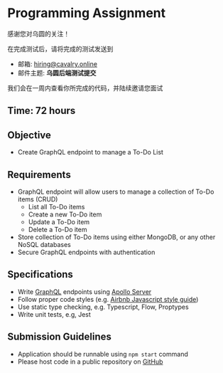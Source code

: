 # Programming Assignment

感谢您对乌圆的关注！

在完成测试后，请将完成的测试发送到

- 邮箱: hiring@cavalry.online
- 邮件主题: **乌圆后端测试提交**

我们会在一周内查看你所完成的代码，并陆续邀请您面试

## Time: 72 hours

## Objective

- Create GraphQL endpoint to manage a To-Do List

## Requirements

- GraphQL endpoint will allow users to manage a collection of To-Do items (CRUD)
  - List all To-Do items
  - Create a new To-Do item
  - Update a To-Do item
  - Delete a To-Do item
- Store collection of To-Do items using either MongoDB, or any other NoSQL databases
- Secure GraphQL endpoints with authentication

## Specifications

- Write [GraphQL](https://graphql.cn/learn/) endpoints using [Apollo Server](https://www.apollographql.com/docs/apollo-server/)
- Follow proper code styles (e.g. [Airbnb Javascript style guide](https://github.com/lin-123/javascript))
- Use static type checking, e.g. Typescript, Flow, Proptypes
- Write unit tests, e.g, Jest

## Submission Guidelines

- Application should be runnable using `npm start` command
- Please host code in a public repository on [GitHub](https://github.com/)
